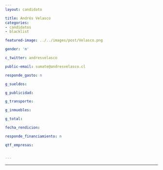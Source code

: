 ```yaml
---
layout: candidato

title: Andrés Velasco
categories: 
- candidatos
- blacklist

featured-image: ../../images/post/Velasco.png

gender: 'm'

c_twitter: andresvelasco

public-email: sumate@andresvelasco.cl

responde_gasto: n

g_sueldos:

g_publicidad:

g_transporte:

g_inmuebles:

g_total:

fecha_rendicion:

responde_financiamiento: n

qtf_empresas:


---
```


---


